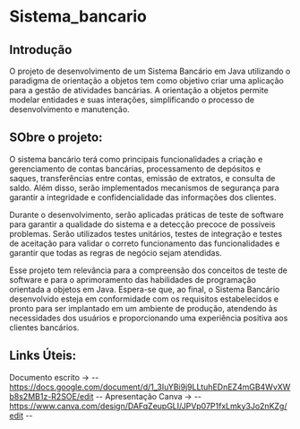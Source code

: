 # Sistema_bancario

## Introdução 

   O projeto de desenvolvimento de um Sistema Bancário em Java utilizando o paradigma de orientação a objetos tem como objetivo 
criar uma aplicação para a gestão de atividades bancárias. A orientação a objetos permite modelar entidades e suas 
interações, simplificando o processo de desenvolvimento e manutenção. 

## SObre o projeto:

   O sistema bancário terá como principais funcionalidades a criação e gerenciamento de contas bancárias, processamento de
depósitos e saques, transferências entre contas, emissão de extratos, e consulta de saldo. Além disso, serão implementados 
mecanismos de segurança para garantir a integridade e confidencialidade das informações dos clientes. 
   
   Durante o desenvolvimento, serão aplicadas práticas de teste de software para garantir a qualidade do sistema e a detecção 
precoce de possíveis problemas. Serão utilizados testes unitários, testes de integração e testes de aceitação para validar o 
correto funcionamento das funcionalidades e garantir que todas as regras de negócio sejam atendidas. 

   Esse projeto tem relevância para a compreensão dos conceitos de teste de software e para o aprimoramento das habilidades de 
programação orientada a objetos em Java. Espera-se que, ao final, o Sistema Bancário desenvolvido esteja em conformidade com os 
requisitos estabelecidos e pronto para ser implantado em um ambiente de produção, atendendo às necessidades dos usuários e 
proporcionando uma experiência positiva aos clientes bancários. 

## Links Úteis:

   Documento escrito -> -- https://docs.google.com/document/d/1_3IuYBi9j9LLtuhEDnEZ4mGB4WvXWb8s2MB1z-R2SOE/edit --
   Apresentação Canva -> -- https://www.canva.com/design/DAFqZeupGLI/JPVp07P1fxLmky3Jo2nKZg/edit --


    
    
